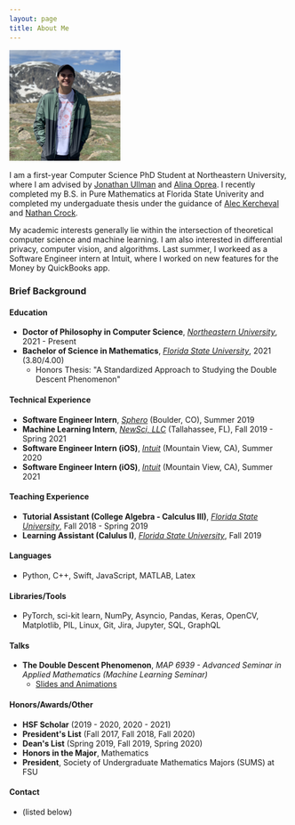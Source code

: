 ```yaml
---
layout: page
title: About Me
---
```


<img src="media/me.jpg" alt="me" style="width:200px;"/>

I am a first-year Computer Science PhD Student at Northeastern University, where I am advised by [Jonathan Ullman](https://www.ccs.neu.edu/home/jullman/) and [Alina Oprea](https://www.ccs.neu.edu/home/alina/). I recently completed my B.S. in Pure Mathematics at Florida State Univerity and completed my undergaduate thesis under the guidance of [Alec Kercheval](https://www.math.fsu.edu/~kercheva/) and [Nathan Crock](https://www.sc.fsu.edu/people?uid=ndc08).

My academic interests generally lie within the intersection of theoretical computer science and machine learning. I am also interested in differential privacy, computer vision, and algorithms. Last summer, I workeed as a Software Engineer intern at Intuit, where I worked on new features for the Money by QuickBooks app.


### Brief Background

#### Education
* **Doctor of Philosophy in Computer Science**, *[Northeastern University](https://www.khoury.northeastern.edu/)*, 2021 - Present
* **Bachelor of Science in Mathematics**, *[Florida State University](https://math.fsu.edu/)*, 2021 (3.80/4.00)
    * Honors Thesis: "A Standardized Approach to Studying the Double Descent Phenomenon"

#### Technical Experience
* **Software Engineer Intern**, *[Sphero](https://sphero.com/)* (Boulder, CO), Summer 2019
* **Machine Learning Intern**, *[NewSci, LLC](newsci.ai)* (Tallahassee, FL), Fall 2019 - Spring 2021
* **Software Engineer Intern (iOS)**, *[Intuit](https://www.intuit.com/)* (Mountain View, CA), Summer 2020
* **Software Engineer Intern (iOS)**, *[Intuit](https://www.intuit.com/)* (Mountain View, CA), Summer 2021

#### Teaching Experience
* **Tutorial Assistant (College Algebra - Calculus III)**, *[Florida State University](https://math.fsu.edu/)*, Fall 2018 - Spring 2019
* **Learning Assistant (Calulus I)**, *[Florida State University](https://math.fsu.edu/)*, Fall 2019

#### Languages
* Python, C++, Swift, JavaScript, MATLAB, Latex

#### Libraries/Tools
* PyTorch, sci-kit learn, NumPy, Asyncio, Pandas, Keras, OpenCV, Matplotlib, PIL, Linux, Git, Jira, Jupyter, SQL, GraphQL

#### Talks
* **The Double Descent Phenomenon**, *MAP 6939 - Advanced Seminar in Applied Mathematics (Machine Learning Seminar)*
  * [Slides and Animations](https://drive.google.com/drive/folders/1LPjlJgGP9LCQwzYvfTSls0SKK7ToRXJH?usp=sharing)

#### Honors/Awards/Other
* **HSF Scholar** (2019 - 2020, 2020 - 2021)
* **President's List** (Fall 2017, Fall 2018, Fall 2020)
* **Dean's List** (Spring 2019, Fall 2019, Spring 2020)
* **Honors in the Major**, Mathematics
* **President**, Society of Undergraduate Mathematics Majors (SUMS) at FSU

#### Contact
* (listed below)
